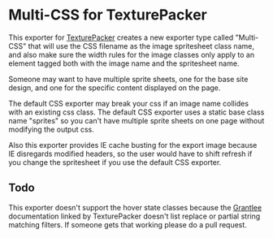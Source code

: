 # Multi-CSS for TexturePacker #

This exporter for [TexturePacker](http://www.texturepacker.com/) creates a new exporter type called "Multi-CSS" that will use the CSS filename as the image spritesheet class name, and also make sure the width rules for the image classes only apply to an element tagged both with the image name and the spritesheet name.

Someone may want to have multiple sprite sheets, one for the base site design, and one for the specific content displayed on the page.

The default CSS exporter may break your css if an image name collides with an existing css class.  The default CSS exporter uses a static base class name "sprites" so you can't have multiple sprite sheets on one page without modifying the output css.

Also this exporter provides IE cache busting for the export image because IE disregards modified headers, so the user would have to shift refresh if you change the spritesheet if you use the default CSS exporter.

## Todo ##

This exporter doesn't support the hover state classes because the [Grantlee](http://www.grantlee.org/apidox/for_themers.html) documentation linked by TexturePacker doesn't list replace or partial string matching filters.  If someone gets that working please do a pull request.
